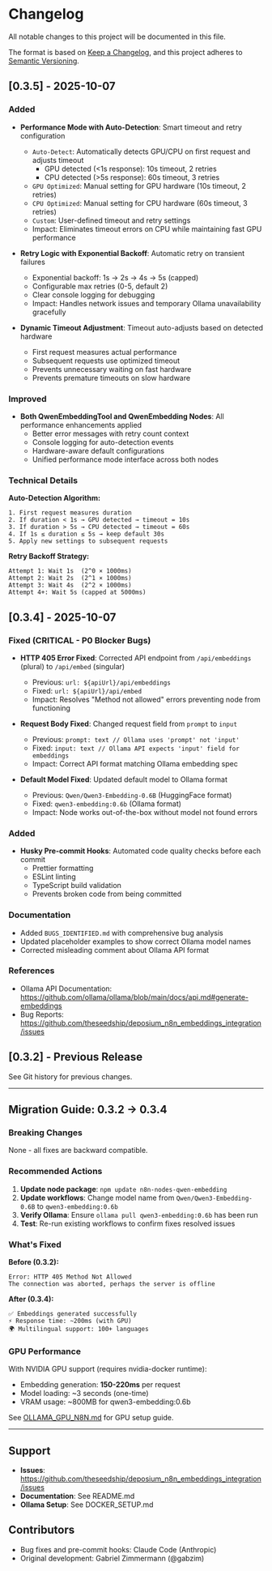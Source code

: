 # Changelog

All notable changes to this project will be documented in this file.

The format is based on [Keep a Changelog](https://keepachangelog.com/en/1.0.0/),
and this project adheres to [Semantic Versioning](https://semver.org/spec/v2.0.0.html).

## [0.3.5] - 2025-10-07

### Added

- **Performance Mode with Auto-Detection**: Smart timeout and retry configuration
  - `Auto-Detect`: Automatically detects GPU/CPU on first request and adjusts timeout
    - GPU detected (<1s response): 10s timeout, 2 retries
    - CPU detected (>5s response): 60s timeout, 3 retries
  - `GPU Optimized`: Manual setting for GPU hardware (10s timeout, 2 retries)
  - `CPU Optimized`: Manual setting for CPU hardware (60s timeout, 3 retries)
  - `Custom`: User-defined timeout and retry settings
  - Impact: Eliminates timeout errors on CPU while maintaining fast GPU performance

- **Retry Logic with Exponential Backoff**: Automatic retry on transient failures
  - Exponential backoff: 1s → 2s → 4s → 5s (capped)
  - Configurable max retries (0-5, default 2)
  - Clear console logging for debugging
  - Impact: Handles network issues and temporary Ollama unavailability gracefully

- **Dynamic Timeout Adjustment**: Timeout auto-adjusts based on detected hardware
  - First request measures actual performance
  - Subsequent requests use optimized timeout
  - Prevents unnecessary waiting on fast hardware
  - Prevents premature timeouts on slow hardware

### Improved

- **Both QwenEmbeddingTool and QwenEmbedding Nodes**: All performance enhancements applied
  - Better error messages with retry count context
  - Console logging for auto-detection events
  - Hardware-aware default configurations
  - Unified performance mode interface across both nodes

### Technical Details

**Auto-Detection Algorithm:**
```
1. First request measures duration
2. If duration < 1s → GPU detected → timeout = 10s
3. If duration > 5s → CPU detected → timeout = 60s
4. If 1s ≤ duration ≤ 5s → keep default 30s
5. Apply new settings to subsequent requests
```

**Retry Backoff Strategy:**
```
Attempt 1: Wait 1s  (2^0 × 1000ms)
Attempt 2: Wait 2s  (2^1 × 1000ms)
Attempt 3: Wait 4s  (2^2 × 1000ms)
Attempt 4+: Wait 5s (capped at 5000ms)
```

## [0.3.4] - 2025-10-07

### Fixed (CRITICAL - P0 Blocker Bugs)

- **HTTP 405 Error Fixed**: Corrected API endpoint from `/api/embeddings` (plural) to `/api/embed` (singular)
  - Previous: `url: ${apiUrl}/api/embeddings`
  - Fixed: `url: ${apiUrl}/api/embed`
  - Impact: Resolves "Method not allowed" errors preventing node from functioning

- **Request Body Fixed**: Changed request field from `prompt` to `input`
  - Previous: `prompt: text // Ollama uses 'prompt' not 'input'`
  - Fixed: `input: text // Ollama API expects 'input' field for embeddings`
  - Impact: Correct API format matching Ollama embedding spec

- **Default Model Fixed**: Updated default model to Ollama format
  - Previous: `Qwen/Qwen3-Embedding-0.6B` (HuggingFace format)
  - Fixed: `qwen3-embedding:0.6b` (Ollama format)
  - Impact: Node works out-of-the-box without model not found errors

### Added

- **Husky Pre-commit Hooks**: Automated code quality checks before each commit
  - Prettier formatting
  - ESLint linting
  - TypeScript build validation
  - Prevents broken code from being committed

### Documentation

- Added `BUGS_IDENTIFIED.md` with comprehensive bug analysis
- Updated placeholder examples to show correct Ollama model names
- Corrected misleading comment about Ollama API format

### References

- Ollama API Documentation: https://github.com/ollama/ollama/blob/main/docs/api.md#generate-embeddings
- Bug Reports: https://github.com/theseedship/deposium_n8n_embeddings_integration/issues

## [0.3.2] - Previous Release

See Git history for previous changes.

---

## Migration Guide: 0.3.2 → 0.3.4

### Breaking Changes

None - all fixes are backward compatible.

### Recommended Actions

1. **Update node package**: `npm update n8n-nodes-qwen-embedding`
2. **Update workflows**: Change model name from `Qwen/Qwen3-Embedding-0.6B` to `qwen3-embedding:0.6b`
3. **Verify Ollama**: Ensure `ollama pull qwen3-embedding:0.6b` has been run
4. **Test**: Re-run existing workflows to confirm fixes resolved issues

### What's Fixed

**Before (0.3.2):**
```
Error: HTTP 405 Method Not Allowed
The connection was aborted, perhaps the server is offline
```

**After (0.3.4):**
```
✅ Embeddings generated successfully
⚡ Response time: ~200ms (with GPU)
🌍 Multilingual support: 100+ languages
```

### GPU Performance

With NVIDIA GPU support (requires nvidia-docker runtime):
- Embedding generation: **150-220ms** per request
- Model loading: ~3 seconds (one-time)
- VRAM usage: ~800MB for qwen3-embedding:0.6b

See [OLLAMA_GPU_N8N.md](../deposium-local/docs/OLLAMA_GPU_N8N.md) for GPU setup guide.

---

## Support

- **Issues**: https://github.com/theseedship/deposium_n8n_embeddings_integration/issues
- **Documentation**: See README.md
- **Ollama Setup**: See DOCKER_SETUP.md

## Contributors

- Bug fixes and pre-commit hooks: Claude Code (Anthropic)
- Original development: Gabriel Zimmermann (@gabzim)
